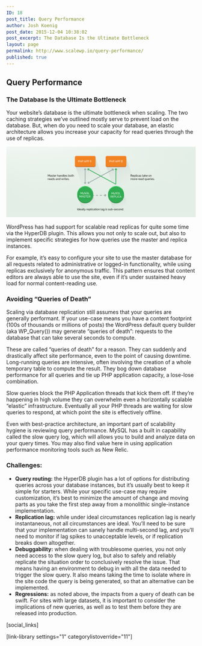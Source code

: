 ```yaml
---
ID: 18
post_title: Query Performance
author: Josh Koenig
post_date: 2015-12-04 10:38:02
post_excerpt: The Database Is the Ultimate Bottleneck
layout: page
permalink: http://www.scalewp.io/query-performance/
published: true
---
```

## Query Performance

### The Database Is the Ultimate Bottleneck

Your website’s database is the ultimate bottleneck when scaling. The two caching strategies we’ve outlined mostly serve to prevent load on the database. But, when do you need to scale your database, an elastic architecture allows you increase your capacity for read queries through the use of replicas.

<img src="https://raw.githubusercontent.com/joshkoenig/wordpress-at-scale/master/diagrams/mysql_replica.png" width="1100" title="Database Replication" />

WordPress has had support for scalable read replicas for quite some time via the HyperDB plugin. This allows you not only to scale out, but also to implement specific strategies for how queries use the master and replica instances.

For example, it’s easy to configure your site to use the master database for all requests related to administrative or logged-in functionality, while using replicas exclusively for anonymous traffic. This pattern ensures that content editors are always able to use the site, even if it’s under sustained heavy load for normal content-reading use.

### Avoiding “Queries of Death”

Scaling via database replication still assumes that your queries are generally performant. If your use-case means you have a content footprint (100s of thousands or millions of posts) the WordPress default query builder (aka WP_Query()) may generate “queries of death”: requests to the database that can take several seconds to compute.

These are called “queries of death” for a reason. They can suddenly and drastically affect site performance, even to the point of causing downtime. Long-running queries are intensive, often involving the creation of a whole temporary table to compute the result. They bog down database performance for all queries and tie up PHP application capacity, a lose-lose combination.

Slow queries block the PHP Application threads that kick them off. If they’re happening in high volume they can overwhelm even a horizontally scalable “elastic” infrastructure. Eventually all your PHP threads are waiting for slow queries to respond, at which point the site is effectively offline.

Even with best-practice architecture, an important part of scalability hygiene is reviewing query performance. MySQL has a built in capability called the slow query log, which will allows you to build and analyze data on your query times. You may also find value here in using application performance monitoring tools such as New Relic.

### Challenges:

* **Query routing:** the HyperDB plugin has a lot of options for distributing queries across your database instances, but it’s usually best to keep it simple for starters. While your specific use-case may require customization, it’s best to minimize the amount of change and moving parts as you take the first step away from a monolithic single-instance implementation.
* **Replication lag:** while under ideal circumstances replication lag is nearly instantaneous, not all circumstances are ideal. You’ll need to be sure that your implementation can sanely handle multi-second lag, and you’ll need to monitor if lag spikes to unacceptable levels, or if replication breaks down altogether.
* **Debuggability:** when dealing with troublesome queries, you not only need access to the slow query log, but also to safely and reliably replicate the situation order to conclusively resolve the issue. That means having an environment to debug in with all the data needed to trigger the slow query. It also means taking the time to isolate where in the site code the query is being generated, so that an alternative can be implemented.
* **Regressions:** as noted above, the impacts from a query of death can be swift. For sites with large datasets, it is important to consider the implications of new queries, as well as to test them before they are released into production.

<!--- Do not edit below this line. Automatically pulls in resources. -->

[social_links]

[link-library settings="1" categorylistoverride="11"]
